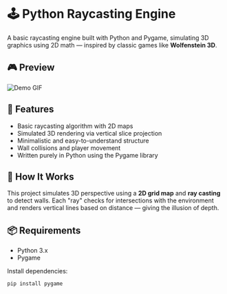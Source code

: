 # 🕹️ Python Raycasting Engine

A basic raycasting engine built with Python and Pygame, simulating 3D graphics using 2D math — inspired by classic games like **Wolfenstein 3D**.

## 🎮 Preview

![Demo GIF](./assets/demo.gif) <!-- (Opsiyonel: varsa bir demo GIF'i burada gösterin) -->

## 🚀 Features

- Basic raycasting algorithm with 2D maps
- Simulated 3D rendering via vertical slice projection
- Minimalistic and easy-to-understand structure
- Wall collisions and player movement
- Written purely in Python using the Pygame library

## 🧠 How It Works

This project simulates 3D perspective using a **2D grid map** and **ray casting** to detect walls. Each "ray" checks for intersections with the environment and renders vertical lines based on distance — giving the illusion of depth.

## 📦 Requirements

- Python 3.x
- Pygame

Install dependencies:

```bash
pip install pygame
